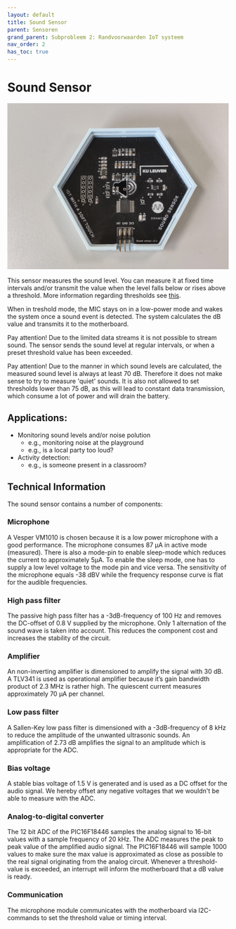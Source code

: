 ```yaml
---
layout: default
title: Sound Sensor
parent: Sensoren
grand_parent: Subprobleem 2: Randvoorwaarden IoT systeem
nav_order: 2
has_toc: true
---
```


# Sound Sensor

![](../assets/images/sound-sensor.jpg)

This sensor measures the sound level.
You can measure it at fixed time intervals and/or transmit the value when
the level falls below or rises above a threshold. More information regarding thresholds see [this](../Configuration/what-are-thresholds.html).

When in treshold mode, the MIC stays on in a low-power mode and wakes the system once a sound event is detected. The system calculates the dB value and transmits it to the motherboard.

Pay attention! Due to the limited data streams it is not possible to stream sound. The sensor sends the sound level at regular intervals, or when a preset threshold value has been exceeded.

Pay attention! Due to the manner in which sound levels are calculated, the measured sound level is always at least 70 dB. 
Therefore it does not make sense to try to measure 'quiet' sounds.
It is also not allowed to set thresholds lower than 75 dB, as this will lead to constant data transmission, which consume a lot of power and will drain the battery.

## Applications:
- Monitoring sound levels and/or noise polution
	* e.g., monitoring noise at the playground
	* e.g., is a local party too loud?
- Activity detection:
	* e.g., is someone present in a classroom?

## Technical Information
The sound sensor contains a number of components:

### Microphone
A Vesper VM1010 is chosen because it is a low power microphone with a good performance. The microphone consumes 87 µA in active mode (measured). There is also a mode-pin to enable sleep-mode which reduces the current to approximately 5µA. To enable the sleep mode, one has to supply a low level voltage to the mode pin and vice versa. The sensitivity of the microphone equals -38 dBV while the frequency response curve is flat for the audible frequencies.

### High pass filter
The passive high pass filter has a -3dB-frequency of 100 Hz and removes the DC-offset of 0.8 V supplied by the microphone. Only 1 alternation of the sound wave is taken into account. This reduces the component cost and increases the stability of the circuit.

### Amplifier
An non-inverting amplifier is dimensioned to amplify the signal with 30 dB. A TLV341 is used as operational amplifier because it’s gain bandwidth product of 2.3 MHz is rather high. The quiescent current measures approximately 70 µA per channel.

### Low pass filter
A Sallen-Key low pass filter is dimensioned with a -3dB-frequency of 8 kHz to reduce the amplitude of the unwanted ultrasonic sounds. An amplification of 2.73 dB amplifies the signal to an amplitude which is appropriate for the ADC.

### Bias voltage
A stable bias voltage of 1.5 V is generated and is used as a DC offset for the audio signal. We hereby offset any negative voltages that we wouldn't be able to measure with the ADC.

### Analog-to-digital converter
The 12 bit ADC of the PIC16F18446 samples the analog signal to 16-bit values with a sample frequency of 20 kHz. The ADC measures the peak to peak value of the amplified audio signal. The PIC16F18446 will sample 1000 values to make sure the max value is approximated as close as possible to the real signal originating from the analog circuit. Whenever a threshold-value is exceeded, an interrupt will inform the motherboard that a dB value is ready.

### Communication
The microphone module communicates with the motherboard via I2C-commands to set the threshold value or timing interval.
